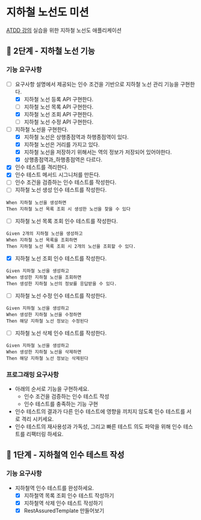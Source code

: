 # 지하철 노선도 미션
[ATDD 강의](https://edu.nextstep.camp/c/R89PYi5H) 실습을 위한 지하철 노선도 애플리케이션

## 🚀 2단계 - 지하철 노선 기능
### 기능 요구사항
- [ ] 요구사항 설명에서 제공되는 인수 조건을 기반으로 지하철 노선 관리 기능을 구현한다.
  - [x] 지하철 노선 등록 API 구현한다.
  - [ ] 지하철 노선 목록 API 구현한다.
  - [x] 지하철 노선 조회 API 구현한다.
  - [ ] 지하철 노선 수정 API 구현한다.
- [ ] 지하철 노선을 구현한다.
  - [x] 지하철 노선은 상행종점역과 하행종점역이 있다.
  - [x] 지하철 노선은 거리를 가지고 있다.
  - [x] 지하철 노선을 저장하기 위해서는 역의 정보가 저장되어 있어야한다.
  - [x] 상행종점역과_하행종점역은 다르다.
- [x] 인수 테스트를 격리한다.
- [x] 인수 테스트 메서드 시그니처를 만든다.
- [ ] 인수 조건을 검증하는 인수 테스트를 작성한다.
- [ ] 지하철 노선 생성 인수 테스트를 작성한다.
```text
When 지하철 노선을 생성하면
Then 지하철 노선 목록 조회 시 생성한 노선을 찾을 수 있다 
```
- [ ] 지하철 노선 목록 조회 인수 테스트를 작성한다.
```text
Given 2개의 지하철 노선을 생성하고
When 지하철 노선 목록을 조회하면
Then 지하철 노선 목록 조회 시 2개의 노선을 조회할 수 있다.
```

- [x] 지하철 노선 조회 인수 테스트를 작성한다.
```text
Given 지하철 노선을 생성하고
When 생성한 지하철 노선을 조회하면
Then 생성한 지하철 노선의 정보를 응답받을 수 있다.
```
- [ ] 지하철 노선 수정 인수 테스트를 작성한다.
```text
Given 지하철 노선을 생성하고
When 생성한 지하철 노선을 수정하면
Then 해당 지하철 노선 정보는 수정된다
```
- [ ] 지하철 노선 삭제 인수 테스트를 작성한다.
```text
Given 지하철 노선을 생성하고
When 생성한 지하철 노선을 삭제하면
Then 해당 지하철 노선 정보는 삭제된다
```

### 프로그래밍 요구사항
- 아래의 순서로 기능을 구현하세요.
  - 인수 조건을 검증하는 인수 테스트 작성
  - 인수 테스트를 충족하는 기능 구현
- 인수 테스트의 결과가 다른 인수 테스트에 영향을 끼치지 않도록 인수 테스트를 서로 격리 시키세요.
- 인수 테스트의 재사용성과 가독성, 그리고 빠른 테스트 의도 파악을 위해 인수 테스트를 리팩터링 하세요.

## 🚀 1단계 - 지하철역 인수 테스트 작성
### 기능 요구사항
- 지하철역 인수 테스트를 완성하세요.
  - [x] 지하철역 목록 조회 인수 테스트 작성하기
  - [x] 지하철역 삭제 인수 테스트 작성하기
  - [x] RestAssuredTemplate 만들어보기